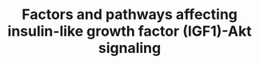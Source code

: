 ---
annotations:
- id: CL:0000188
  parent: native cell
  type: Cell Type Ontology
  value: cell of skeletal muscle
- id: PW:0000238
  parent: signaling pathway
  type: Pathway Ontology
  value: insulin-like growth factor signaling pathway
- id: PW:0000238
  parent: signaling pathway
  type: Pathway Ontology
  value: insulin-like growth factor signaling pathway
- id: CL:0000188
  parent: native cell
  type: Cell Type Ontology
  value: cell of skeletal muscle
- id: PW:0000003
  parent: signaling pathway
  type: Pathway Ontology
  value: signaling pathway
- id: PW:0000003
  parent: signaling pathway
  type: Pathway Ontology
  value: signaling pathway
- id: PW:0000168
  parent: signaling pathway
  type: Pathway Ontology
  value: growth factor signaling pathway
authors:
- AlexanderPico
- Mkutmon
- Khanspers
- Fehrhart
- Eweitz
- Egonw
citedin: ''
communities:
- ONTOX
description: The signaling pathway that involves insulin-like growth factor 1 (IGF1),
  and a variety of other components that affect the pathway, plays an important role
  in the regulation of skeletal muscle growth. The kinase Akt, or protein kinase B
  (PKB), is a central component in the pathway and is involved in both muscle synthesis,
  through mammalian target of rapmycin (mTOR) and glycogen synthase kinase 3B (GSK3B),
  and muscle degradation, through the transcription factors of the FoxO family. The
  pathway also involves several feedback loops such as the negative feedback of S6K,
  phosphorylated by mTORC1, which  inhibits IRS, or the positive feedback of mTORC2,
  which is necessary to maximize the activation of Akt. A variety of other factors
  and pathways also influence the IGF1-Akt signaling pathway at various points.  Proteins
  on this pathway have targeted assays available via the [CPTAC Assay Portal](https://assays.cancer.gov/available_assays?wp_id=WP3850)
last-edited: 2025-03-03
ndex: da147cca-8b67-11eb-9e72-0ac135e8bacf
organisms:
- Homo sapiens
redirect_from:
- /index.php/Pathway:WP3850
- /instance/WP3850
- /instance/WP3850_r137217
revision: r137217
schema-jsonld:
- '@context': https://schema.org/
  '@id': https://wikipathways.github.io/pathways/WP3850.html
  '@type': Dataset
  creator:
    '@type': Organization
    name: WikiPathways
  description: The signaling pathway that involves insulin-like growth factor 1 (IGF1),
    and a variety of other components that affect the pathway, plays an important
    role in the regulation of skeletal muscle growth. The kinase Akt, or protein kinase
    B (PKB), is a central component in the pathway and is involved in both muscle
    synthesis, through mammalian target of rapmycin (mTOR) and glycogen synthase kinase
    3B (GSK3B), and muscle degradation, through the transcription factors of the FoxO
    family. The pathway also involves several feedback loops such as the negative
    feedback of S6K, phosphorylated by mTORC1, which  inhibits IRS, or the positive
    feedback of mTORC2, which is necessary to maximize the activation of Akt. A variety
    of other factors and pathways also influence the IGF1-Akt signaling pathway at
    various points.  Proteins on this pathway have targeted assays available via the
    [CPTAC Assay Portal](https://assays.cancer.gov/available_assays?wp_id=WP3850)
  keywords:
  - 4EPB
  - AKT1
  - AKT1S1
  - AMPK
  - ActRIIB
  - Amino acid
  - DEPTOR
  - EIF2B2
  - GSK3B
  - IGF1
  - IGF1rec
  - IGFBP5
  - ILK
  - IRS1
  - Integrin B1
  - JNK
  - LC3
  - MAFbx
  - MAPKAP1
  - MLST8
  - MTOR
  - MURF1
  - Myostatin
  - N-WASP
  - NEB
  - NFKB1
  - PDK1
  - PGC1
  - PI3K
  - PLD1
  - PTEN
  - RICTOR
  - RPTOR
  - S6K
  - SMAD2
  - SMAD3
  - TNF
  - TNFrec
  - TWEAK
  license: CC0
  name: Factors and pathways affecting insulin-like growth factor (IGF1)-Akt signaling
seo: CreativeWork
title: Factors and pathways affecting insulin-like growth factor (IGF1)-Akt signaling
wpid: WP3850
---
